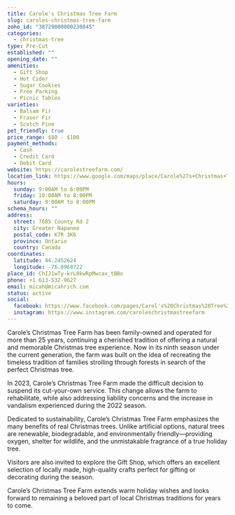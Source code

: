 ```yaml
---
title: Carole's Christmas Tree Farm
slug: caroles-christmas-tree-farm
zoho_id: "38729000000230845"
categories:
  - christmas-tree
type: Pre-Cut
established: ""
opening_date: ""
amenities:
  - Gift Shop
  - Hot Cider
  - Sugar Cookies
  - Free Parking
  - Picnic Tables
varieties:
  - Balsam Fir
  - Fraser Fir
  - Scotch Pine
pet_friendly: true
price_range: $80 - $100
payment_methods:
  - Cash
  - Credit Card
  - Debit Card
website: https://carolestreefarm.com/
location_link: https://www.google.com/maps/place/Carole%27s+Christmas+Tree+Farm/@44.2452624,-76.89687219999999,14z/data=!4m8!1m2!2m1!1sCarole%27s+Christmas+Tree+Farm!3m4!1s0x4cd2cb4afaf204d7:0x1a04ed1f6b1ccca4!8m2!3d44.2452624!4d-76.89687219999999
hours:
  sunday: 9:00AM to 6:00PM
  friday: 10:00AM to 8:00PM
  saturday: 9:00AM to 8:00PM
schema_hours: ""
address:
  street: 7685 County Rd 2
  city: Greater Napanee
  postal_code: K7R 3K6
  province: Ontario
  country: Canada
coordinates:
  latitude: 44.2452624
  longitude: -76.8968722
place_id: ChIJ1wTy-krL0kwRpMwcax_tBBo
phone: +1 613-532-9627
email: micah@micahrich.com
status: active
social:
  facebook: https://www.facebook.com/pages/Carol's%20Christmas%20Tree%20Farm/154382234918454/
  instagram: https://www.instagram.com/caroleschristmastreefarm
---
```


Carole’s Christmas Tree Farm has been family-owned and operated for more than 25 years, continuing a cherished tradition of offering a natural and memorable Christmas tree experience. Now in its ninth season under the current generation, the farm was built on the idea of recreating the timeless tradition of families strolling through forests in search of the perfect Christmas tree.

In 2023, Carole’s Christmas Tree Farm made the difficult decision to suspend its cut-your-own service. This change allows the farm to rehabilitate, while also addressing liability concerns and the increase in vandalism experienced during the 2022 season.

Dedicated to sustainability, Carole’s Christmas Tree Farm emphasizes the many benefits of real Christmas trees. Unlike artificial options, natural trees are renewable, biodegradable, and environmentally friendly—providing oxygen, shelter for wildlife, and the unmistakable fragrance of a true holiday tree.

Visitors are also invited to explore the Gift Shop, which offers an excellent selection of locally made, high-quality crafts perfect for gifting or decorating during the season.

Carole’s Christmas Tree Farm extends warm holiday wishes and looks forward to remaining a beloved part of local Christmas traditions for years to come.

